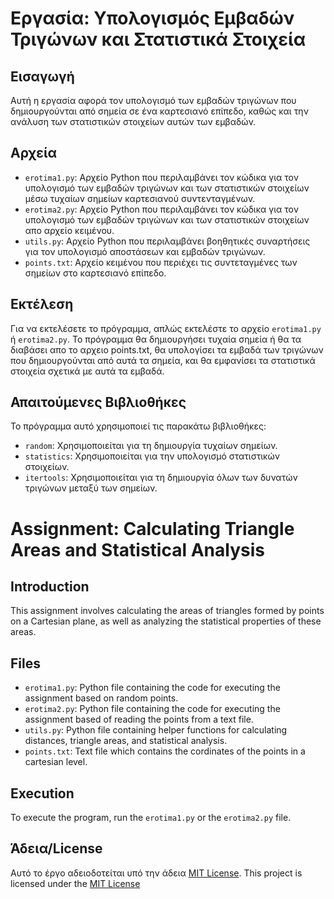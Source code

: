 # Εργασία: Υπολογισμός Εμβαδών Τριγώνων και Στατιστικά Στοιχεία

## Εισαγωγή
Αυτή η εργασία αφορά τον υπολογισμό των εμβαδών τριγώνων που δημιουργούνται από σημεία σε ένα καρτεσιανό επίπεδο, καθώς και την ανάλυση των στατιστικών στοιχείων αυτών των εμβαδών.

## Αρχεία
- `erotima1.py`: Αρχείο Python που περιλαμβάνει τον κώδικα για τον υπολογισμό των εμβαδών τριγώνων και των στατιστικών στοιχείων μέσω τυχαίων σημείων καρτεσιανού συντενταγμένων.
- `erotima2.py`: Αρχείο Python που περιλαμβάνει τον κώδικα για τον υπολογισμό των εμβαδών τριγώνων και των στατιστικών στοιχείων απο αρχείο κειμένου.
- `utils.py`: Αρχείο Python που περιλαμβάνει βοηθητικές συναρτήσεις για τον υπολογισμό αποστάσεων και εμβαδών τριγώνων.
- `points.txt`: Αρχείο κειμένου που περιέχει τις συντεταγμένες των σημείων στο καρτεσιανό επίπεδο.

## Εκτέλεση
Για να εκτελέσετε το πρόγραμμα, απλώς εκτελέστε το αρχείο `erotima1.py` ή `erotima2.py`. Το πρόγραμμα θα δημιουργήσει τυχαία σημεία ή θα τα διαβάσει απο το αρχειο points.txt, θα υπολογίσει τα εμβαδά των τριγώνων που δημιουργούνται από αυτά τα σημεία, και θα εμφανίσει τα στατιστικά στοιχεία σχετικά με αυτά τα εμβαδά.

## Απαιτούμενες Βιβλιοθήκες
Το πρόγραμμα αυτό χρησιμοποιεί τις παρακάτω βιβλιοθήκες:
- `random`: Χρησιμοποιείται για τη δημιουργία τυχαίων σημείων.
- `statistics`: Χρησιμοποιείται για την υπολογισμό στατιστικών στοιχείων.
- `itertools`: Χρησιμοποιείται για τη δημιουργία όλων των δυνατών τριγώνων μεταξύ των σημείων.

# Assignment: Calculating Triangle Areas and Statistical Analysis

## Introduction
This assignment involves calculating the areas of triangles formed by points on a Cartesian plane, as well as analyzing the statistical properties of these areas.

## Files
- `erotima1.py`: Python file containing the code for executing the assignment based on random points.
- `erotima2.py`: Python file containing the code for executing the assignment based of reading the points from a text file.
- `utils.py`: Python file containing helper functions for calculating distances, triangle areas, and statistical analysis.
- `points.txt`: Text file which contains the cordinates of the points in a cartesian level.

## Execution
To execute the program, run the `erotima1.py` or the `erotima2.py` file.

## Άδεια/License
Αυτό το έργο αδειοδοτείται υπό την άδεια [MIT License](https://opensource.org/licenses/MIT).
This project is licensed under the [MIT License](https://opensource.org/licenses/MIT)
